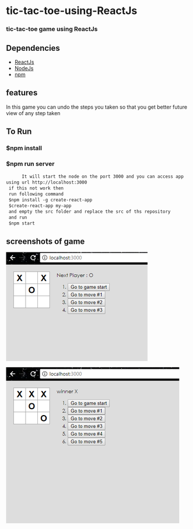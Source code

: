 # tic-tac-toe-using-ReactJs
### tic-tac-toe game using ReactJs

## Dependencies

* [ReactJs](https://reactjs.org/) 
* [NodeJs](https://nodejs.org/en/)
* [npm](https://www.npmjs.com/package/download)

## features
In this game you can undo the steps you taken so that you get better future view of any step taken

## To Run
 ### $npm install
 ### $npm run server    
          It will start the node on the port 3000 and you can access app using url http://localhost:3000 
     if this not work then
     run following command
     $npm install -g create-react-app
     $create-react-app my-app
     and empty the src folder and replace the src of ths repository
     and run 
     $npm start
  
## screenshots of game
  ![image](https://github.com/param087/tic-tac-toe-using-ReactJs/blob/master/images/tic-tac-toe1.png)
  
  
   ![image](https://github.com/param087/tic-tac-toe-using-ReactJs/blob/master/images/tic-tac-toe2.png)
